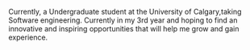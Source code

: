 Currently, a Undergraduate student at the University of Calgary,taking Software engineering. Currently in my 3rd year and hoping to find an innovative and inspiring opportunities that will help me grow and gain experience.
    
